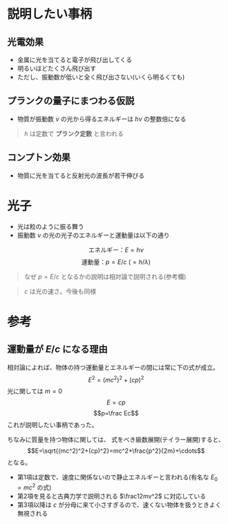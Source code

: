 # 説明したい事柄

## 光電効果
- 金属に光を当てると電子が飛び出してくる
- 明るいほどたくさん飛び出す
- ただし、振動数が低いと全く飛び出さない(いくら明るくても)

## プランクの量子にまつわる仮説
- 物質が振動数 $\nu$ の光から得るエネルギーは $h\nu$ の整数倍になる

> $h$ は定数で **プランク定数** と言われる

## コンプトン効果
- 物質に光を当てると反射光の波長が若干伸びる

# 光子
- 光は粒のように振る舞う
- 振動数 $\nu$ の光の光子のエネルギーと運動量は以下の通り

 $$\text{エネルギー：}E=h\nu$$
 $$\text{運動量：}p=E/c\ (=h/\lambda)$$

> なぜ $p=E/c$ となるかの説明は相対論で説明される(参考欄)

> $c$ は光の速さ。今後も同様

# 参考

## 運動量が $E/c$ になる理由
相対論によれば、物体の持つ運動量とエネルギーの間には常に下の式が成立。
$$E^2=(mc^2)^2+(cp)^2$$
光に関しては $m=0$ 
$$E=cp$$
$$p=\frac Ec$$
これが説明したい事柄であった。

ちなみに質量を持つ物体に関しては、
式をべき級数展開(テイラー展開)すると、
$$E=\sqrt{(mc^2)^2+(cp)^2}=mc^2+\frac{p^2}{2m}+\cdots$$
となる。

- 第1項は定数で、速度に関係ないので静止エネルギーと言われる(有名な $E_0=mc^2$ の式)
- 第2項を見ると古典力学で説明される $\frac12mv^2$ に対応している
- 第3項以降は $c$ が分母に来て小さすぎるので、速くない物体を扱うときよく無視される
